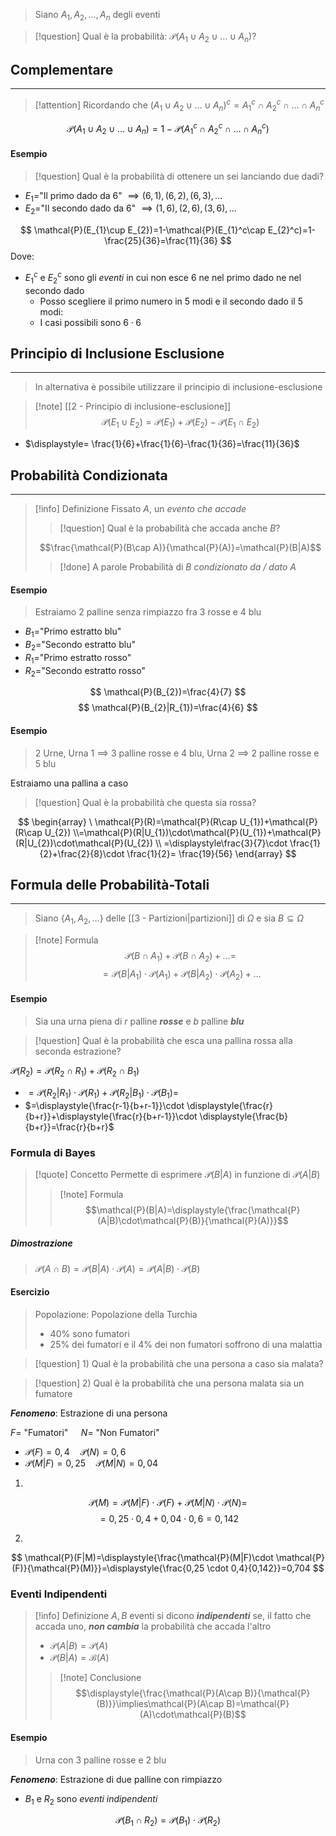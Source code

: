 >Siano $A_{1},A_{2},\dots,A_{n}$ degli eventi

>[!question] Qual è la probabilità: $\mathcal{P}(A_{1}\cup A_{2}\cup\dots\cup A_{n})$?

## Complementare
---
>[!attention] Ricordando che
>$(A_{1}\cup A_{2}\cup\dots\cup A_{n})^c=A_{1}^c\cap A_{2}^c\cap\dots\cap A_{n}^c$

$$
\mathcal{P}(A_{1}\cup A_{2}\cup\dots\cup A_{n})=1-\mathcal{P}(A_{1}^c\cap A_{2}^c\cap\dots\cap A_{n}^c)
$$

#### Esempio
>[!question] Qual è la probabilità di ottenere un sei lanciando due dadi?

- $E_{1}=$"Il primo dado da $6$" $\implies(6,1),(6,2),(6,3),\dots$
- $E_{2}=$"Il secondo dado da $6$" $\implies(1,6),(2,6),(3,6),\dots$

$$
\mathcal{P}(E_{1}\cup E_{2})=1-\mathcal{P}(E_{1}^c\cap E_{2}^c)=1-\frac{25}{36}=\frac{11}{36}
$$
Dove:
- $E_{1}^c$ e $E_{2}^c$ sono gli *eventi* in cui non esce 6 ne nel primo dado ne nel secondo dado
	- Posso scegliere il primo numero in $5$ modi e il secondo dado il $5$ modi:
	- I casi possibili sono $6\cdot6$


## Principio di Inclusione Esclusione
---
> In alternativa è possibile utilizzare il principio di inclusione-esclusione


>[!note] [[2 - Principio di inclusione-esclusione]]
>$$\mathcal{P}(E_{1}\cup E_{2})=\mathcal{P}(E_{1})+\mathcal{P}(E_{2})-\mathcal{P}(E_{1}\cap E_{2})$$


- $\displaystyle= \frac{1}{6}+\frac{1}{6}-\frac{1}{36}=\frac{11}{36}$

## Probabilità Condizionata
---
>[!info] Definizione
>Fissato $A$, un *evento che accade*
>>[!question] Qual è la probabilità che accada anche $B$?
>
>$$\frac{\mathcal{P}(B\cap A)}{\mathcal{P}(A)}=\mathcal{P}(B|A)$$
>>[!done] A parole
>>Probabilità di $B$ *condizionato da / dato* $A$

#### Esempio
>Estraiamo 2 palline senza rimpiazzo fra 3 rosse e 4 blu

- $B_{1}=$"Primo estratto blu"
- $B_{2}=$"Secondo estratto blu"
- $R_{1}=$"Primo estratto rosso"
- $R_{2}=$"Secondo estratto rosso"

$$
\mathcal{P}(B_{2})=\frac{4}{7}
$$
$$
\mathcal{P}(B_{2}|R_{1})=\frac{4}{6}
$$

#### Esempio
>2 Urne, Urna 1 $\implies$ $3$ palline rosse e $4$ blu, Urna 2 $\implies$ $2$ palline rosse e $5$ blu

Estraiamo una pallina a caso

>[!question] Qual è la probabilità che questa sia rossa?

$$
\begin{array}
\ \mathcal{P}(R)=\mathcal{P}(R\cap U_{1})+\mathcal{P}(R\cap U_{2})
 \\=\mathcal{P}(R|U_{1})\cdot\mathcal{P}(U_{1})+\mathcal{P}(R|U_{2})\cdot\mathcal{P}(U_{2}) \\
=\displaystyle\frac{3}{7}\cdot \frac{1}{2}+\frac{2}{8}\cdot \frac{1}{2}= \frac{19}{56}
\end{array}
$$


## Formula delle Probabilità-Totali
---
>Siano $\{ A_{1},A_{2},\dots \}$ delle [[3 - Partizioni|partizioni]] di $\Omega$ e sia $B\subseteq \Omega$

>[!note] Formula
>$$\mathcal{P}(B\cap A_{1})+\mathcal{P}(B\cap A_{2})+\dots=$$
>$$=\mathcal{P}(B|A_{1})\cdot \mathcal{P}(A_{1})+\mathcal{P}(B|A_{2})\cdot \mathcal{P}(A_{2})+\dots$$

#### Esempio
>Sia una urna piena di $r$ palline ***rosse*** e $b$ palline ***blu***

>[!question] Qual è la probabilità che esca una pallina rossa alla seconda estrazione?

$\mathcal{P}(R_{2})=\mathcal{P}(R_{2}\cap R_{1})+\mathcal{P}(R_{2}\cap B_{1})$
- $=\mathcal{P}(R_{2}|R_{1})\cdot \mathcal{P}(R_{1})+\mathcal{P}(R_{2}|B_{1})\cdot \mathcal{P}(B_{1})=$
- $=\displaystyle{\frac{r-1}{b+r-1}}\cdot \displaystyle{\frac{r}{b+r}}+\displaystyle{\frac{r}{b+r-1}}\cdot \displaystyle{\frac{b}{b+r}}=\frac{r}{b+r}$


### Formula di Bayes
>[!quote] Concetto
>Permette di esprimere $\mathcal{P}(B|A)$ in funzione di $\mathcal{P}(A|B)$
>>[!note] Formula
>>$$\mathcal{P}(B|A)=\displaystyle{\frac{\mathcal{P}(A|B)\cdot\mathcal{P}(B)}{\mathcal{P}(A)}}$$

##### Dimostrazione
>$\mathcal{P}(A\cap B)=\mathcal{P}(B|A)\cdot\mathcal{P}(A)=\mathcal{P}(A|B)\cdot\mathcal{P}(B)$

#### Esercizio
>Popolazione: Popolazione della Turchia
>- $40$% sono fumatori
>- $25$% dei fumatori e il $4$% dei non fumatori soffrono di una malattia

>[!question] 1\) Qual è la probabilità che una persona a caso sia malata?

>[!question] 2\) Qual è la probabilità che una persona malata sia un fumatore

***Fenomeno***: Estrazione di una persona

$F=$ "Fumatori" $\quad N=$ "Non Fumatori"

- $\mathcal{P}(F)=0,4\quad\mathcal{P}(N)=0,6$
- $\mathcal{P}(M|F)=0,25\quad \mathcal{P}(M|N)=0,04$

1. 
$$\mathcal{P}(M)=\mathcal{P}(M|F)\cdot\mathcal{P}(F)+\mathcal{P}(M|N)\cdot\mathcal{P}(N)=$$
$$
=0,25\cdot0,4+0,04\cdot 0,6=0,142
$$

2. 
$$
\mathcal{P}(F|M)=\displaystyle{\frac{\mathcal{P}(M|F)\cdot \mathcal{P}(F)}{\mathcal{P}(M)}}=\displaystyle{\frac{0,25 \cdot 0,4}{0,142}}=0,704
$$


### Eventi Indipendenti
>[!info] Definizione
>$A,B$ eventi si dicono ***indipendenti*** se, il fatto che accada uno, ***non cambia*** la probabilità che accada l'altro
>- $\mathcal{P}(A|B)=\mathcal{P}(A)$
>- $\mathcal{P}(B|A)=\mathcal{B}(A)$
>
>>[!note] Conclusione
>>$$\displaystyle{\frac{\mathcal{P}(A\cap B)}{\mathcal{P}(B)}}\implies\mathcal{P}(A\cap B)=\mathcal{P}(A)\cdot\mathcal{P}(B)$$

#### Esempio
>Urna con 3 palline rosse e 2 blu

***Fenomeno***: Estrazione di due palline con rimpiazzo

- $B_{1}$ e $R_{2}$ sono *eventi indipendenti*

$$
\mathcal{P}(B_{1}\cap R_{2})= \mathcal{P}(B_{1})\cdot \mathcal{P}(R_{2})
$$